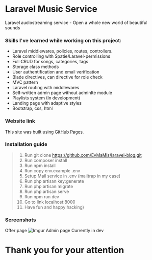 # Laravel Music Service
Laravel audiostreaming service - Open a whole new world of beautiful sounds
### Skills I've learned while working on this project:
* Laravel middlewares, policies, routes, controllers.
* Role controlling with Spatie/Laravel-permissions
* Full CRUD for songs, categories, tags
* Storage class methods
* User authentification and email verification
* Blade directives, can directive for role check
* MVC pattern
* Laravel routing with middlewares
* Self-written admin page without adminlte module
* Playlists system (In development)
* Landing page with adaptive styles
* Bootstrap, css, html
### Website link
This site was built using [GitHub Pages](https://evmamis.github.io/musiverse-laravel/).
### Installation guide
> 1. Run git clone https://github.com/EvMaMis/laravel-blog.git
> 2. Run composer install
> 3. Run npm install
> 4. Run copy env.example .env
> 5. Setup Mail service in .env (mailtrap in my case)
> 6. Run php artisan key:generate
> 7. Run php artisan migrate
> 8. Run php artisan serve
> 9. Run npm run dev
> 10. Go to link localhost:8000
> 11. Have fun and happy hacking)
### Screenshots
Offer page
![Imgur](https://i.imgur.com/v6IH5xo.png)
Admin page
Currently in dev
# Thank you for your attention
